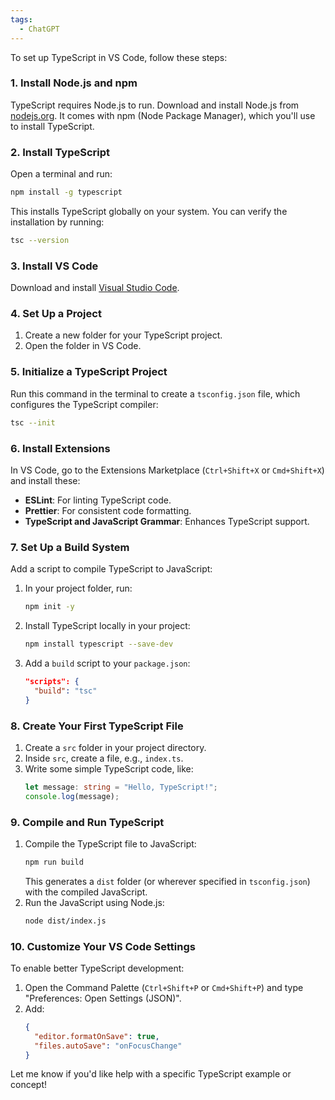 ```yaml
---
tags:
  - ChatGPT
---
```


To set up TypeScript in VS Code, follow these steps:

### 1. **Install Node.js and npm**
TypeScript requires Node.js to run. Download and install Node.js from [nodejs.org](https://nodejs.org/). It comes with npm (Node Package Manager), which you'll use to install TypeScript.

### 2. **Install TypeScript**
Open a terminal and run:
```bash
npm install -g typescript
```
This installs TypeScript globally on your system. You can verify the installation by running:
```bash
tsc --version
```

### 3. **Install VS Code**
Download and install [Visual Studio Code](https://code.visualstudio.com/).

### 4. **Set Up a Project**
1. Create a new folder for your TypeScript project.
2. Open the folder in VS Code.

### 5. **Initialize a TypeScript Project**
Run this command in the terminal to create a `tsconfig.json` file, which configures the TypeScript compiler:
```bash
tsc --init
```

### 6. **Install Extensions**
In VS Code, go to the Extensions Marketplace (`Ctrl+Shift+X` or `Cmd+Shift+X`) and install these:
- **ESLint**: For linting TypeScript code.
- **Prettier**: For consistent code formatting.
- **TypeScript and JavaScript Grammar**: Enhances TypeScript support.

### 7. **Set Up a Build System**
Add a script to compile TypeScript to JavaScript:
1. In your project folder, run:
   ```bash
   npm init -y
   ```
2. Install TypeScript locally in your project:
   ```bash
   npm install typescript --save-dev
   ```
3. Add a `build` script to your `package.json`:
   ```json
   "scripts": {
     "build": "tsc"
   }
   ```

### 8. **Create Your First TypeScript File**
1. Create a `src` folder in your project directory.
2. Inside `src`, create a file, e.g., `index.ts`.
3. Write some simple TypeScript code, like:
   ```typescript
   let message: string = "Hello, TypeScript!";
   console.log(message);
   ```

### 9. **Compile and Run TypeScript**
1. Compile the TypeScript file to JavaScript:
   ```bash
   npm run build
   ```
   This generates a `dist` folder (or wherever specified in `tsconfig.json`) with the compiled JavaScript.
2. Run the JavaScript using Node.js:
   ```bash
   node dist/index.js
   ```

### 10. **Customize Your VS Code Settings**
To enable better TypeScript development:
1. Open the Command Palette (`Ctrl+Shift+P` or `Cmd+Shift+P`) and type "Preferences: Open Settings (JSON)".
2. Add:
   ```json
   {
     "editor.formatOnSave": true,
     "files.autoSave": "onFocusChange"
   }
   ```

Let me know if you'd like help with a specific TypeScript example or concept!